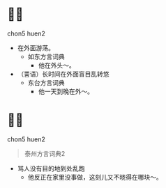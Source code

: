 # 𧼩魂
chon5 huen2
+ 在外面游荡。
  * 如东方言词典
    - 他在外头～。
+ （詈语）长时间在外面盲目乱转悠
  * 东台方言词典
    - 他一天到晚在外～。

# 𧼩魂
chon5 huen2
> 泰州方言词典2
- 骂人没有目的地到处乱跑
  - 他反正在家里没事做，这刻儿又不晓得在哪块～。

